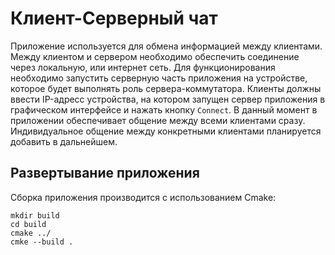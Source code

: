 # Клиент-Серверный чат

Приложение используется для обмена информацией между клиентами. 
Между клиентом и сервером необходимо обеспечить соединение через локальную, или интернет сеть. 
Для функционирования необходимо запустить серверную часть приложения на устройстве, которое будет выполнять роль сервера-коммутатора.
Клиенты должны ввести IP-адресс устройства, на котором запущен сервер приложения в графическом интерфейсе и нажать кнопку ```Connect```.
В данный момент в приложении обеспечивает общение между всеми клиентами сразу. Индивидуальное общение между конкретными клиентами планируется добавить в дальнейшем.


## Развертывание приложения

Сборка приложения производится с использованием Cmake:
```
mkdir build
cd build
cmake ../
cmke --build .
```




